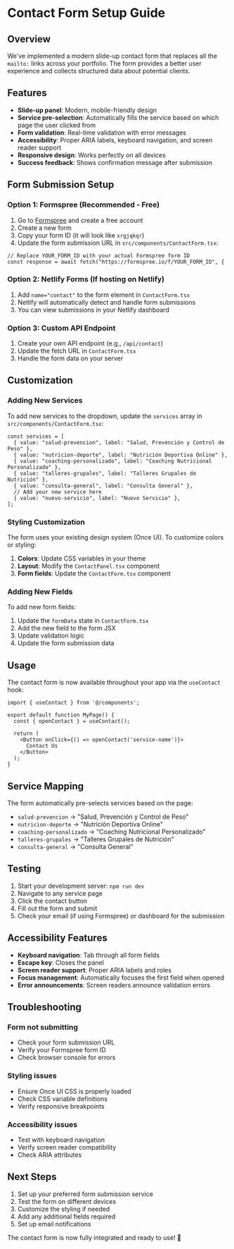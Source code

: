 # Contact Form Setup Guide

## Overview

We've implemented a modern slide-up contact form that replaces all the `mailto:` links across your portfolio. The form provides a better user experience and collects structured data about potential clients.

## Features

- **Slide-up panel**: Modern, mobile-friendly design
- **Service pre-selection**: Automatically fills the service based on which page the user clicked from
- **Form validation**: Real-time validation with error messages
- **Accessibility**: Proper ARIA labels, keyboard navigation, and screen reader support
- **Responsive design**: Works perfectly on all devices
- **Success feedback**: Shows confirmation message after submission

## Form Submission Setup

### Option 1: Formspree (Recommended - Free)

1. Go to [Formspree](https://formspree.io/) and create a free account
2. Create a new form
3. Copy your form ID (it will look like `xrgjqkqr`)
4. Update the form submission URL in `src/components/ContactForm.tsx`:

```tsx
// Replace YOUR_FORM_ID with your actual Formspree form ID
const response = await fetch("https://formspree.io/f/YOUR_FORM_ID", {
```

### Option 2: Netlify Forms (If hosting on Netlify)

1. Add `name="contact"` to the form element in `ContactForm.tsx`
2. Netlify will automatically detect and handle form submissions
3. You can view submissions in your Netlify dashboard

### Option 3: Custom API Endpoint

1. Create your own API endpoint (e.g., `/api/contact`)
2. Update the fetch URL in `ContactForm.tsx`
3. Handle the form data on your server

## Customization

### Adding New Services

To add new services to the dropdown, update the `services` array in `src/components/ContactForm.tsx`:

```tsx
const services = [
  { value: "salud-prevencion", label: "Salud, Prevención y Control de Peso" },
  { value: "nutricion-deporte", label: "Nutrición Deportiva Online" },
  { value: "coaching-personalizado", label: "Coaching Nutricional Personalizado" },
  { value: "talleres-grupales", label: "Talleres Grupales de Nutrición" },
  { value: "consulta-general", label: "Consulta General" },
  // Add your new service here
  { value: "nuevo-servicio", label: "Nuevo Servicio" },
];
```

### Styling Customization

The form uses your existing design system (Once UI). To customize colors or styling:

1. **Colors**: Update CSS variables in your theme
2. **Layout**: Modify the `ContactPanel.tsx` component
3. **Form fields**: Update the `ContactForm.tsx` component

### Adding New Fields

To add new form fields:

1. Update the `formData` state in `ContactForm.tsx`
2. Add the new field to the form JSX
3. Update validation logic
4. Update the form submission data

## Usage

The contact form is now available throughout your app via the `useContact` hook:

```tsx
import { useContact } from '@/components';

export default function MyPage() {
  const { openContact } = useContact();
  
  return (
    <Button onClick={() => openContact('service-name')}>
      Contact Us
    </Button>
  );
}
```

## Service Mapping

The form automatically pre-selects services based on the page:

- `salud-prevencion` → "Salud, Prevención y Control de Peso"
- `nutricion-deporte` → "Nutrición Deportiva Online"
- `coaching-personalizado` → "Coaching Nutricional Personalizado"
- `talleres-grupales` → "Talleres Grupales de Nutrición"
- `consulta-general` → "Consulta General"

## Testing

1. Start your development server: `npm run dev`
2. Navigate to any service page
3. Click the contact button
4. Fill out the form and submit
5. Check your email (if using Formspree) or dashboard for the submission

## Accessibility Features

- **Keyboard navigation**: Tab through all form fields
- **Escape key**: Closes the panel
- **Screen reader support**: Proper ARIA labels and roles
- **Focus management**: Automatically focuses the first field when opened
- **Error announcements**: Screen readers announce validation errors

## Troubleshooting

### Form not submitting
- Check your form submission URL
- Verify your Formspree form ID
- Check browser console for errors

### Styling issues
- Ensure Once UI CSS is properly loaded
- Check CSS variable definitions
- Verify responsive breakpoints

### Accessibility issues
- Test with keyboard navigation
- Verify screen reader compatibility
- Check ARIA attributes

## Next Steps

1. Set up your preferred form submission service
2. Test the form on different devices
3. Customize the styling if needed
4. Add any additional fields required
5. Set up email notifications

The contact form is now fully integrated and ready to use! 🎉 